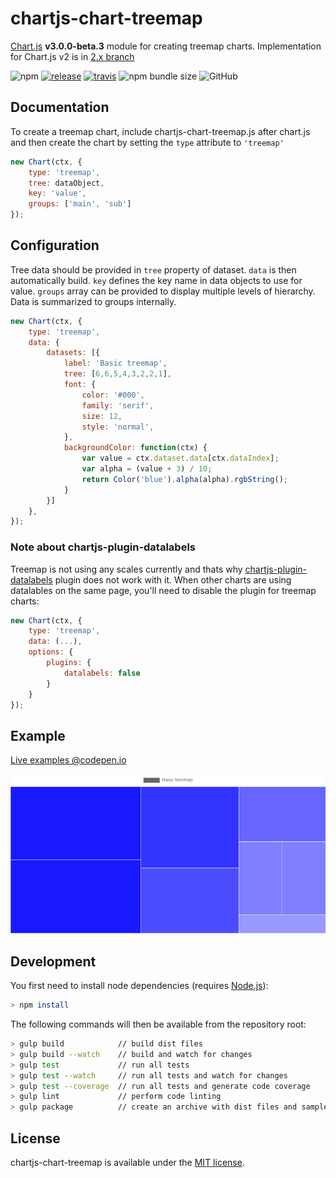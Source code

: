 # chartjs-chart-treemap

[Chart.js](https://www.chartjs.org/) **v3.0.0-beta.3** module for creating treemap charts. Implementation for Chart.js v2 is in [2.x branch](https://github.com/kurkle/chartjs-chart-treemap/tree/2.x)

![npm](https://img.shields.io/npm/v/chartjs-chart-treemap.svg) [![release](https://img.shields.io/github/release/kurkle/chartjs-chart-treemap.svg?style=flat-square)](https://github.com/kurkle/chartjs-chart-treemap/releases/latest) [![travis](https://img.shields.io/travis/kurkle/chartjs-chart-treemap.svg?style=flat-square&maxAge=60)](https://travis-ci.org/kurkle/chartjs-chart-treemap) ![npm bundle size](https://img.shields.io/bundlephobia/min/chartjs-chart-treemap.svg) ![GitHub](https://img.shields.io/github/license/kurkle/chartjs-chart-treemap.svg)

## Documentation

To create a treemap chart, include chartjs-chart-treemap.js after chart.js and then create the chart by setting the `type` attribute to `'treemap'`

```js
new Chart(ctx, {
    type: 'treemap',
    tree: dataObject,
    key: 'value',
    groups: ['main', 'sub']
});
```

## Configuration

Tree data should be provided in `tree` property of dataset. `data` is then automatically build. `key` defines the key name in data objects to use for value. `groups` array can be provided to display multiple levels of hierarchy.
Data is summarized to groups internally.

```js
new Chart(ctx, {
    type: 'treemap',
    data: {
        datasets: [{
            label: 'Basic treemap',
            tree: [6,6,5,4,3,2,2,1],
            font: {
                color: '#000',
                family: 'serif',
                size: 12,
                style: 'normal',
            },
            backgroundColor: function(ctx) {
                var value = ctx.dataset.data[ctx.dataIndex];
                var alpha = (value + 3) / 10;
                return Color('blue').alpha(alpha).rgbString();
            }
        }]
    },
});
```

### Note about chartjs-plugin-datalabels

Treemap is not using any scales currently and thats why [chartjs-plugin-datalabels](https://chartjs-plugin-datalabels.netlify.app/) plugin does not work with it.
When other charts are using datalables on the same page, you'll need to disable the plugin for treemap charts:

```js
new Chart(ctx, {
    type: 'treemap',
    data: (...),
    options: {
        plugins: {
            datalabels: false
        }
    }
});
```

## Example

[Live examples @codepen.io](https://codepen.io/kurkle/full/oNjXJwe)

![TreeMap Example Image](treemap.png)

## Development

You first need to install node dependencies  (requires [Node.js](https://nodejs.org/)):

```bash
> npm install
```

The following commands will then be available from the repository root:

```bash
> gulp build            // build dist files
> gulp build --watch    // build and watch for changes
> gulp test             // run all tests
> gulp test --watch     // run all tests and watch for changes
> gulp test --coverage  // run all tests and generate code coverage
> gulp lint             // perform code linting
> gulp package          // create an archive with dist files and samples
```

## License

chartjs-chart-treemap is available under the [MIT license](https://opensource.org/licenses/MIT).